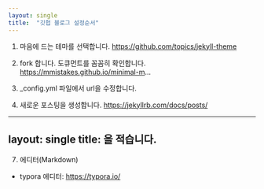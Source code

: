 ```yaml
---
layout: single
title:  "깃헙 블로그 설정순서"
---
```





1. 마음에 드는 테마를 선택합니다.
https://github.com/topics/jekyll-theme

2. fork 합니다.
도큐먼트를 꼼꼼히 확인합니다.
https://mmistakes.github.io/minimal-m...

3. _config.yml 파일에서 url을 수정합니다.

4. 새로운 포스팅을 생성합니다.
https://jekyllrb.com/docs/posts/


----
layout: single
title: 을 적습니다.
----

7. 에디터(Markdown)
- typora 에디터: https://typora.io/



